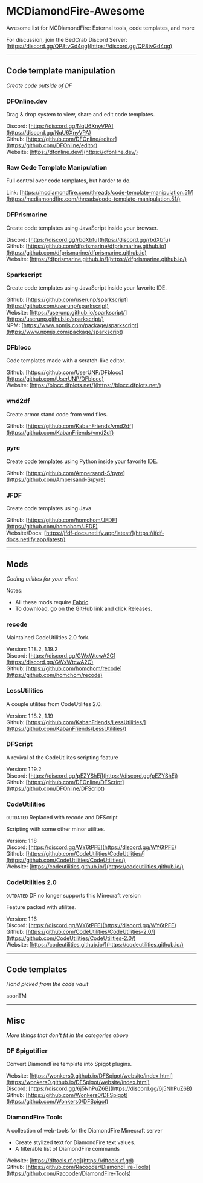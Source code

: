 # MCDiamondFire-Awesome
Awesome list for MCDiamondFire: External tools, code templates, and more

For discussion, join the BedCrab Discord Server: [https://discord.gg/QP8tvGd4qg](https://discord.gg/QP8tvGd4qg)

___

## Code template manipulation
*Create code outside of DF*

### DFOnline.dev

Drag & drop system to view, share and edit code templates.

Discord: [https://discord.gg/NqU6XnyVPA](https://discord.gg/NqU6XnyVPA)  
Github: [https://github.com/DFOnline/editor](https://github.com/DFOnline/editor)  
Website: [https://dfonline.dev/](https://dfonline.dev/)

### Raw Code Template Manipulation

Full control over code templates, but harder to do.

Link: [https://mcdiamondfire.com/threads/code-template-manipulation.51/](https://mcdiamondfire.com/threads/code-template-manipulation.51/)

### DFPrismarine

Create code templates using JavaScript inside your browser.

Discord: [https://discord.gg/rbdXbfu](https://discord.gg/rbdXbfu)  
Github: [https://github.com/dfprismarine/dfprismarine.github.io](https://github.com/dfprismarine/dfprismarine.github.io)  
Website: [https://dfprismarine.github.io/](https://dfprismarine.github.io/)

### Sparkscript

Create code templates using JavaScript inside your favorite IDE.

Github: [https://github.com/userunp/sparkscript](https://github.com/userunp/sparkscript)  
Website: [https://userunp.github.io/sparkscript/](https://userunp.github.io/sparkscript/)  
NPM: [https://www.npmjs.com/package/sparkscript](https://www.npmjs.com/package/sparkscript)

### DFblocc

Code templates made with a scratch-like editor.

Github: [https://github.com/UserUNP/DFblocc](https://github.com/UserUNP/DFblocc)  
Website: [https://blocc.dfplots.net/](https://blocc.dfplots.net/)

### vmd2df

Create armor stand code from vmd files.

Github: [https://github.com/KabanFriends/vmd2df](https://github.com/KabanFriends/vmd2df)

### pyre

Create code templates using Python inside your favorite IDE.

Github: [https://github.com/Ampersand-S/pyre](https://github.com/Ampersand-S/pyre)

### JFDF

Create code templates using Java

Github: [https://github.com/homchom/JFDF](https://github.com/homchom/JFDF)  
Website/Docs: [https://jfdf-docs.netlify.app/latest/](https://jfdf-docs.netlify.app/latest/)

___

## Mods
*Coding utilites for your client*

Notes:
* All these mods require [Fabric](https://fabricmc.net/use/).
* To download, go on the GitHub link and click Releases.

### recode

Maintained CodeUtilities 2.0 fork.

Version: 1.18.2, 1.19.2  
Discord: [https://discord.gg/GWxWtcwA2C](https://discord.gg/GWxWtcwA2C)  
Github: [https://github.com/homchom/recode](https://github.com/homchom/recode)

### LessUtilities

A couple utilites from CodeUtilites 2.0.

Version: 1.18.2, 1.19  
Github: [https://github.com/KabanFriends/LessUtilities/](https://github.com/KabanFriends/LessUtilities/)

### DFScript

A revival of the CodeUtilites scripting feature

Version: 1.19.2  
Discord: [https://discord.gg/pEZYShEj](https://discord.gg/pEZYShEj)  
Github: [https://github.com/DFOnline/DFScript](https://github.com/DFOnline/DFScript)

### CodeUtilities

`OUTDATED` Replaced with recode and DFScript

Scripting with some other minor utilites.

Version: 1.18  
Discord: [https://discord.gg/WY6tPFE](https://discord.gg/WY6tPFE)  
Github: [https://github.com/CodeUtilities/CodeUtilities/](https://github.com/CodeUtilities/CodeUtilities/)  
Website: [https://codeutilities.github.io/](https://codeutilities.github.io/)

### CodeUtilities 2.0

`OUTDATED` DF no longer supports this Minecraft version

Feature packed with utilites.

Version: 1.16  
Discord: [https://discord.gg/WY6tPFE](https://discord.gg/WY6tPFE)  
Github: [https://github.com/CodeUtilities/CodeUtilities-2.0/](https://github.com/CodeUtilities/CodeUtilities-2.0/)  
Website: [https://codeutilities.github.io/](https://codeutilities.github.io/)

___

## Code templates
*Hand picked from the code vault*

soonTM

___

## Misc
*More things that don't fit in the categories above*

### DF Spigotifier

Convert DiamondFire template into Spigot plugins.

Website: [https://wonkers0.github.io/DFSpigot/website/index.html](https://wonkers0.github.io/DFSpigot/website/index.html)  
Discord: [https://discord.gg/6j5NhPuZ6B](https://discord.gg/6j5NhPuZ6B)  
Github: [https://github.com/Wonkers0/DFSpigot](https://github.com/Wonkers0/DFSpigot)

### DiamondFire Tools

A collection of web-tools for the DiamondFire Minecraft server

- Create stylized text for DiamondFire text values.
- A filterable list of DiamondFire commands

Website: [https://dftools.rf.gd](https://dftools.rf.gd)  
Github: [https://github.com/Racooder/DiamondFire-Tools](https://github.com/Racooder/DiamondFire-Tools)
